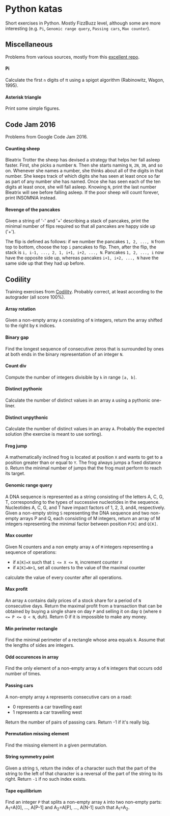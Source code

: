 # Python katas
Short exercises in Python. Mostly FizzBuzz level, although some are more interesting (e.g. `Pi`, `Genomic range query`, `Passing cars`, `Max counter`).

## Miscellaneous
Problems from various sources, mostly from this [excellent repo](https://github.com/karan/Projects).

#### Pi
Calculate the first `n` digits of π using a spigot algorithm (Rabinowitz, Wagon, 1995). 

#### Asterisk triangle
Print some simple figures.

## Code Jam 2016
Problems from Google Code Jam 2016.

#### Counting sheep
Bleatrix Trotter the sheep has devised a strategy that helps her fall asleep faster. First, she picks a number `N`. Then she starts naming `N`, `2N`, `3N`, and so on. Whenever she names a number, she thinks about all of the digits in that number. She keeps track of which digits she has seen at least once so far as part of any number she has named. Once she has seen each of the ten digits at least once, she will fall asleep. Knowing `N`, print the last number Bleatrix will see before falling asleep. If the poor sheep will count forever, print INSOMNIA instead.

#### Revenge of the pancakes
Given a string of '-' and '+' describing a stack of pancakes, print the minimal number of flips required so that all pancakes are happy side up ('+').

The flip is defined as follows: if we number the pancakes `1, 2, ..., N` from top to bottom, choose the top `i` pancakes to flip. Then, after the flip, the stack is `i, i-1, ..., 2, 1, i+1, i+2, ..., N`. Pancakes `1, 2, ..., i` now have the opposite side up, whereas pancakes `i+1, i+2, ..., N` have the same side up that they had up before.



## Codility
Training exercises from [Codility](https://www.codility.com). Probably correct, at least according to the autograder (all score 100%).

#### Array rotation
Given a non-empty array `A` consisting of `N` integers, return the array shifted to the right by `K` indices.

#### Binary gap
Find the longest sequence of consecutive zeros that is surrounded by ones at both ends in the binary representation of an integer `N`.

#### Count div
Compute the number of integers divisible by `k` in range `[a, b]`.

#### Distinct pythonic
Calculate the number of distinct values in an array `A` using a pythonic one-liner.

#### Distinct unpythonic
Calculate the number of distinct values in an array `A`. Probably the expected solution (the exercise is meant to use sorting).

#### Frog jump
A mathematically inclined frog is located at position `X` and wants to get to a position greater than or equal to `Y`. The frog always jumps a fixed distance `D`. Return the minimal number of jumps that the frog must perform to reach its target.

#### Genomic range query
A DNA sequence is represented as a string consisting of the letters A, C, G, T, corresponding to the types of successive nucleotides in the sequence. Nucleotides A, C, G, and T have impact factors of 1, 2, 3, and4, respectively. Given a non-empty string `S` representing the DNA sequence and two non-empty arrays P and Q, each consisting of M integers, return an array of M integers representing the minimal factor between position `P[K]` and `Q[K]`.  

#### Max counter
Given N counters and a non empty array `A` of `M` integers representing a sequence of operations:
* if `A[K]=X` such that `1 <= X <= N`, increment counter `X`
* if `A[K]=N+1`, set all counters to the value of the maximal counter

calculate the value of every counter after all operations.

#### Max profit
An array `A` contains daily prices of a stock share for a period of `N` consecutive days. Return the maximal profit from a transaction that can be obtained by buying a single share on day `P` and selling it on day `Q` (where `0 <= P <= Q < N`, duh). Return 0 if it is impossible to make any money.

#### Min perimeter rectangle
Find the minimal perimeter of a rectangle whose area equals `N`. Assume that the lengths of sides are integers.

#### Odd occurences in array
Find the only element of a non-empty array `A` of `N` integers that occurs odd number of times.

#### Passing cars
A non-empty array `A` represents consecutive cars on a road:
* 0 represents a car travelling east
* 1 represents a car travelling west

Return the number of pairs of passing cars. Return -1 if it's really big.

#### Permutation missing element
Find the missing element in a given permutation.

#### String symmetry point
Given a string `S`, return the index of a character such that the part of the string to the left of that character is a reversal of the part of the string to its right. Return `-1` if no such index exists.

#### Tape equilibrium
Find an integer `P` that splits a non-empty array `A` into two non-empty parts: A<sub>1</sub>=A[0], ..., A[P-1] and A<sub>2</sub>=A[P], ..., A[N-1] such that A<sub>1</sub>=A<sub>2</sub>.
